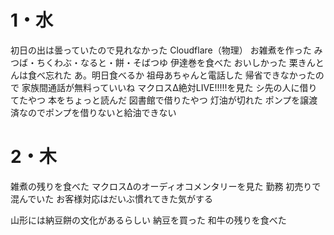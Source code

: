 # 1・水
初日の出は曇っていたので見れなかった
	Cloudflare（物理）
お雑煮を作った
	みつば・ちくわぶ・なると・餅・そばつゆ
伊達巻を食べた
	おいしかった
栗きんとんは食べ忘れた
	あ。明日食べるか
祖母あちゃんと電話した
	帰省できなかったので
	家族間通話が無料っていいね
マクロスΔ絶対LIVE!!!!!を見た
	シ先の人に借りてたやつ
本をちょっと読んだ
	図書館で借りたやつ
灯油が切れた
	ポンプを譲渡済なのでポンプを借りないと給油できない
# 2・木 
雑煮の残りを食べた
マクロスΔのオーディオコメンタリーを見た
勤務
	初売りで混んでいた
	お客様対応はだいぶ慣れてきた気がする

山形には納豆餅の文化があるらしい
	納豆を買った
和牛の残りを食べた

